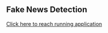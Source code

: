## Fake News Detection
[Click here to reach running application](https://fakenewsprediction.herokuapp.com/)

